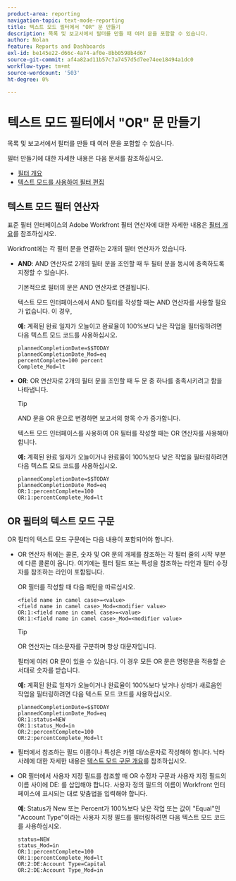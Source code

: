 ```yaml
---
product-area: reporting
navigation-topic: text-mode-reporting
title: 텍스트 모드 필터에서 "OR" 문 만들기
description: 목록 및 보고서에서 필터를 만들 때 여러 문을 포함할 수 있습니다.
author: Nolan
feature: Reports and Dashboards
exl-id: be145e22-d66c-4a74-af0e-8bb0598b4d67
source-git-commit: af4a82ad11b57c7a7457d5d7ee74ee18494a1dc0
workflow-type: tm+mt
source-wordcount: '503'
ht-degree: 0%

---
```


# 텍스트 모드 필터에서 &quot;OR&quot; 문 만들기

목록 및 보고서에서 필터를 만들 때 여러 문을 포함할 수 있습니다.

필터 만들기에 대한 자세한 내용은 다음 문서를 참조하십시오.

* [필터 개요](/help/quicksilver/reports-and-dashboards/reports/reporting-elements/filters-overview.md)
* [텍스트 모드를 사용하여 필터 편집](/help/quicksilver/reports-and-dashboards/reports/text-mode/edit-text-mode-in-filter.md)

## 텍스트 모드 필터 연산자

표준 필터 인터페이스의 Adobe Workfront 필터 연산자에 대한 자세한 내용은 [필터 개요](/help/quicksilver/reports-and-dashboards/reports/reporting-elements/filters-overview.md)를 참조하십시오.

Workfront에는 각 필터 문을 연결하는 2개의 필터 연산자가 있습니다.

* **AND**: AND 연산자로 2개의 필터 문을 조인할 때 두 필터 문을 동시에 충족하도록 지정할 수 있습니다.

  기본적으로 필터의 문은 AND 연산자로 연결됩니다.

  텍스트 모드 인터페이스에서 AND 필터를 작성할 때는 AND 연산자를 사용할 필요가 없습니다. 이 경우,

  **예:** 계획된 완료 일자가 오늘이고 완료율이 100%보다 낮은 작업을 필터링하려면 다음 텍스트 모드 코드를 사용하십시오.

  ```
  plannedCompletionDate=$$TODAY
  plannedCompletionDate_Mod=eq 
  percentComplete=100 percent
  Complete_Mod=lt
  ```

* **OR**: OR 연산자로 2개의 필터 문을 조인할 때 두 문 중 하나를 충족시키려고 함을 나타냅니다.

  >[!TIP]
  >
  >AND 문을 OR 문으로 변경하면 보고서의 항목 수가 증가합니다.

  텍스트 모드 인터페이스를 사용하여 OR 필터를 작성할 때는 OR 연산자를 사용해야 합니다.

  **예:** 계획된 완료 일자가 오늘이거나 완료율이 100%보다 낮은 작업을 필터링하려면 다음 텍스트 모드 코드를 사용하십시오.

  ```
  plannedCompletionDate=$$TODAY
  plannedCompletionDate_Mod=eq
  OR:1:percentComplete=100
  OR:1:percentComplete_Mod=lt
  ```

## OR 필터의 텍스트 모드 구문

OR 필터의 텍스트 모드 구문에는 다음 내용이 포함되어야 합니다.

* OR 연산자 뒤에는 콜론, 숫자 및 OR 문의 개체를 참조하는 각 필터 줄의 시작 부분에 다른 콜론이 옵니다. 여기에는 필터 필드 또는 특성을 참조하는 라인과 필터 수정자를 참조하는 라인이 포함됩니다.

  OR 필터를 작성할 때 다음 패턴을 따르십시오.

  ```
  <field name in camel case>=<value>
  <field name in camel case>_Mod=<modifier value>
  OR:1:<field name in camel case>=<value>
  OR:1:<field name in camel case>_Mod=<modifier value>
  ```

  >[!TIP]
  >
  >OR 연산자는 대소문자를 구분하며 항상 대문자입니다.

  필터에 여러 OR 문이 있을 수 있습니다. 이 경우 모든 OR 문은 명령문을 적용할 순서대로 숫자를 받습니다.

  **예:** 계획된 완료 일자가 오늘이거나 완료율이 100%보다 낮거나 상태가 새로움인 작업을 필터링하려면 다음 텍스트 모드 코드를 사용하십시오.

  ```
  plannedCompletionDate=$$TODAY
  plannedCompletionDate_Mod=eq
  OR:1:status=NEW
  OR:1:status_Mod=in
  OR:2:percentComplete=100
  OR:2:percentComplete_Mod=lt
  ```

* 필터에서 참조하는 필드 이름이나 특성은 카멜 대/소문자로 작성해야 합니다. 낙타 사례에 대한 자세한 내용은 [텍스트 모드 구문 개요](../../../reports-and-dashboards/reports/text-mode/text-mode-syntax-overview.md)를 참조하십시오.
* OR 필터에서 사용자 지정 필드를 참조할 때 OR 수정자 구문과 사용자 지정 필드의 이름 사이에 DE: 를 삽입해야 합니다. 사용자 정의 필드의 이름이 Workfront 인터페이스에 표시되는 대로 맞춤법을 입력해야 합니다.

  **예:** Status가 New 또는 Percent가 100%보다 낮은 작업 또는 값이 &quot;Equal&quot;인 &quot;Account Type&quot;이라는 사용자 지정 필드를 필터링하려면 다음 텍스트 모드 코드를 사용하십시오.

  ```
  status=NEW
  status_Mod=in
  OR:1:percentComplete=100
  OR:1:percentComplete_Mod=lt
  OR:2:DE:Account Type=Capital
  OR:2:DE:Account Type_Mod=in
  ```
